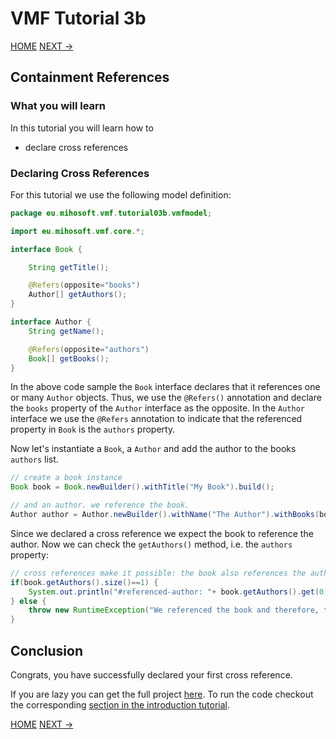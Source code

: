 # VMF Tutorial 3b

[HOME](https://github.com/miho/VMF-Tutorials/blob/master/README.md) [NEXT ->](https://github.com/miho/VMF-Tutorials/blob/master/VMF-Tutorial-04/README.md)

## Containment References

### What you will learn

In this tutorial you will learn how to

- declare cross references

### Declaring Cross References

For this tutorial we use the following model definition:

```java
package eu.mihosoft.vmf.tutorial03b.vmfmodel;

import eu.mihosoft.vmf.core.*;

interface Book {

    String getTitle();

    @Refers(opposite="books")
    Author[] getAuthors();
}

interface Author {
    String getName();

    @Refers(opposite="authors")
    Book[] getBooks();
}
```

In the above code sample the `Book` interface declares that it references one or many `Author` objects. Thus, we use the `@Refers()` annotation and declare the `books` property of the `Author` interface as the opposite. In the `Author` interface we use the `@Refers` annotation to indicate that the referenced property in `Book` is the `authors` property.

Now let's instantiate a `Book`, a `Author` and add the author to the books `authors` list.

```java
// create a book instance
Book book = Book.newBuilder().withTitle("My Book").build();

// and an author. we reference the book.
Author author = Author.newBuilder().withName("The Author").withBooks(book).build();
```

Since we declared a cross reference we expect the book to reference the author. Now we can check the `getAuthors()` method, i.e. the `authors` property:

```java
// cross references make it possible: the book also references the author
if(book.getAuthors().size()==1) {
    System.out.println("#referenced-author: "+ book.getAuthors().get(0));
} else {
    throw new RuntimeException("We referenced the book and therefore, the book has to reference the author.");
}   
```

## Conclusion

Congrats, you have successfully declared your first cross reference.  

If you are lazy you can get the full project [here](https://github.com/miho/VMF-Tutorials/tree/master/VMF-Tutorial-03b). To run the code checkout the corresponding [section in the introduction tutorial](https://github.com/miho/VMF-Tutorials/blob/master/VMF-Tutorial-01/README.md#running-the-tutorial).

[HOME](https://github.com/miho/VMF-Tutorials/blob/master/README.md) [NEXT ->](https://github.com/miho/VMF-Tutorials/blob/master/VMF-Tutorial-04/README.md)



